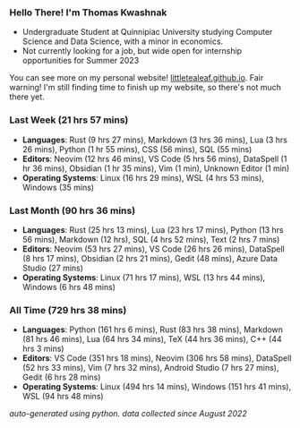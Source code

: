 
### Hello There! I'm Thomas Kwashnak

- Undergraduate Student at Quinnipiac University studying Computer Science and Data Science, with a minor in economics.
- Not currently looking for a job, but wide open for internship opportunities for Summer 2023

You can see more on my personal website! [littletealeaf.github.io](https://littletealeaf.github.io). Fair warning! I'm still finding time to finish up my website, so there's not much there yet.

### Last Week (21 hrs 57 mins)
- **Languages**: Rust (9 hrs 27 mins), Markdown (3 hrs 36 mins), Lua (3 hrs 26 mins), Python (1 hr 55 mins), CSS (56 mins), SQL (55 mins)
- **Editors**: Neovim (12 hrs 46 mins), VS Code (5 hrs 56 mins), DataSpell (1 hr 36 mins), Obsidian (1 hr 35 mins), Vim (1 min), Unknown Editor (1 min)
- **Operating Systems**: Linux (16 hrs 29 mins), WSL (4 hrs 53 mins), Windows (35 mins)
    
### Last Month (90 hrs 36 mins)
- **Languages**: Rust (25 hrs 13 mins), Lua (23 hrs 17 mins), Python (13 hrs 56 mins), Markdown (12 hrs), SQL (4 hrs 52 mins), Text (2 hrs 7 mins)
- **Editors**: Neovim (53 hrs 27 mins), VS Code (26 hrs 26 mins), DataSpell (8 hrs 17 mins), Obsidian (2 hrs 21 mins), Gedit (48 mins), Azure Data Studio (27 mins)
- **Operating Systems**: Linux (71 hrs 17 mins), WSL (13 hrs 44 mins), Windows (6 hrs 48 mins)
    
### All Time (729 hrs 38 mins)
- **Languages**: Python (161 hrs 6 mins), Rust (83 hrs 38 mins), Markdown (81 hrs 46 mins), Lua (64 hrs 34 mins), TeX (44 hrs 36 mins), C++ (44 hrs 3 mins)
- **Editors**: VS Code (351 hrs 18 mins), Neovim (306 hrs 58 mins), DataSpell (52 hrs 33 mins), Vim (7 hrs 32 mins), Android Studio (7 hrs 27 mins), Gedit (6 hrs 28 mins)
- **Operating Systems**: Linux (494 hrs 14 mins), Windows (151 hrs 41 mins), WSL (94 hrs 48 mins)
    

*auto-generated using python. data collected since August 2022*
